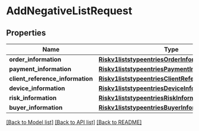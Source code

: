 # AddNegativeListRequest

## Properties
Name | Type | Description | Notes
------------ | ------------- | ------------- | -------------
**order_information** | [**Riskv1liststypeentriesOrderInformation**](Riskv1liststypeentriesOrderInformation.md) |  | [optional] 
**payment_information** | [**Riskv1liststypeentriesPaymentInformation**](Riskv1liststypeentriesPaymentInformation.md) |  | [optional] 
**client_reference_information** | [**Riskv1liststypeentriesClientReferenceInformation**](Riskv1liststypeentriesClientReferenceInformation.md) |  | [optional] 
**device_information** | [**Riskv1liststypeentriesDeviceInformation**](Riskv1liststypeentriesDeviceInformation.md) |  | [optional] 
**risk_information** | [**Riskv1liststypeentriesRiskInformation**](Riskv1liststypeentriesRiskInformation.md) |  | [optional] 
**buyer_information** | [**Riskv1liststypeentriesBuyerInformation**](Riskv1liststypeentriesBuyerInformation.md) |  | [optional] 

[[Back to Model list]](../README.md#documentation-for-models) [[Back to API list]](../README.md#documentation-for-api-endpoints) [[Back to README]](../README.md)



